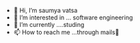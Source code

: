 - 👋 Hi, I’m saumya vatsa
- 👀 I’m interested in ... software engineering 
- 🌱 I’m currently ....studing
- 📫 How to reach me ...through mails📩

<!---
Samy26/Samy26 is a ✨ special ✨ repository because its `README.md` (this file) appears on your GitHub profile.
You can click the Preview link to take a look at your changes.
--->
